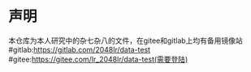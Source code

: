 # 声明
本仓库为本人研究中的杂七杂八的文件，在gitee和gitlab上均有备用镜像站
#gitlab:https://gitlab.com/2048lr/data-test
#gitee:https://gitee.com/lr_2048lr/data-test(需要登陆)
